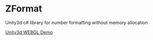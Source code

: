 # ZFormat
Unity3d c#  library for number formatting without memory allocation

[Unity3d WEBGL Demo](http://zoon.github.io/ZFormat/zformat_wgl/)
